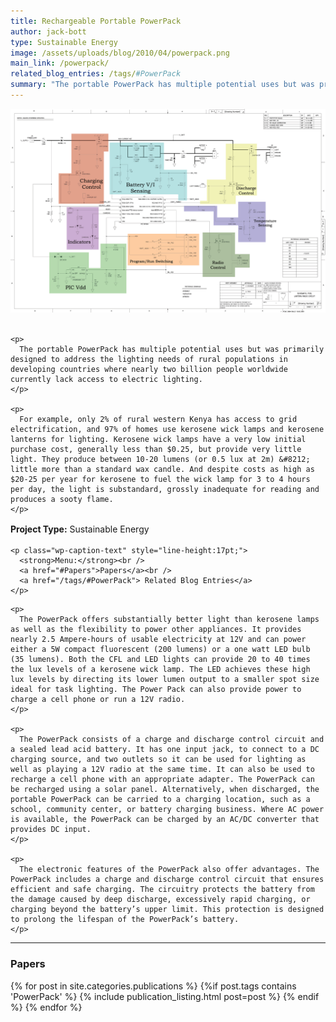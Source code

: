 ```yaml
---
title: Rechargeable Portable PowerPack
author: jack-bott
type: Sustainable Energy
image: /assets/uploads/blog/2010/04/powerpack.png
main_link: /powerpack/
related_blog_entries: /tags/#PowerPack
summary: "The portable PowerPack has multiple potential uses but was primarily designed to address the lighting needs of rural populations in developing countries where nearly two billion people worldwide currently lack access to electric lighting."
---
```


<div class="row-fluid">
  <div class="span12">
    <img src="/assets/uploads/blog/2010/04/DigitalDesignRev7circuit.jpg" alt="PowerPack" />
  </div>
</div>

<br>

<div class="row-fluid">
  <div class="span9">

    <p>
      The portable PowerPack has multiple potential uses but was primarily designed to address the lighting needs of rural populations in developing countries where nearly two billion people worldwide currently lack access to electric lighting.
    </p>

    <p>
      For example, only 2% of rural western Kenya has access to grid electrification, and 97% of homes use kerosene wick lamps and kerosene lanterns for lighting. Kerosene wick lamps have a very low initial purchase cost, generally less than $0.25, but provide very little light. They produce between 10-20 lumens (or 0.5 lux at 2m) &#8212; little more than a standard wax candle. And despite costs as high as $20-25 per year for kerosene to fuel the wick lamp for 3 to 4 hours per day, the light is substandard, grossly inadequate for reading and produces a sooty flame.
    </p>

  </div>

  <div class="span3">
    <p class="wp-caption-text" style="line-height:17pt;">
      <strong>Project Type:</strong> Sustainable Energy
    </p>

    <p class="wp-caption-text" style="line-height:17pt;">
      <strong>Menu:</strong><br />
      <a href="#Papers">Papers</a><br />
      <a href="/tags/#PowerPack"> Related Blog Entries</a>
    </p>

  </div>
</div>

<div class="row-fluid">
  <div class="span12">

    <p>
      The PowerPack offers substantially better light than kerosene lamps as well as the flexibility to power other appliances. It provides nearly 2.5 Ampere-hours of usable electricity at 12V and can power either a 5W compact fluorescent (200 lumens) or a one watt LED bulb (35 lumens). Both the CFL and LED lights can provide 20 to 40 times the lux levels of a kerosene wick lamp. The LED achieves these high lux levels by directing its lower lumen output to a smaller spot size ideal for task lighting. The Power Pack can also provide power to charge a cell phone or run a 12V radio.
    </p>

    <p>
      The PowerPack consists of a charge and discharge control circuit and a sealed lead acid battery. It has one input jack, to connect to a DC charging source, and two outlets so it can be used for lighting as well as playing a 12V radio at the same time. It can also be used to recharge a cell phone with an appropriate adapter. The PowerPack can be recharged using a solar panel. Alternatively, when discharged, the portable PowerPack can be carried to a charging location, such as a school, community center, or battery charging business. Where AC power is available, the PowerPack can be charged by an AC/DC converter that provides DC input.
    </p>

    <p>
      The electronic features of the PowerPack also offer advantages. The PowerPack includes a charge and discharge control circuit that ensures efficient and safe charging. The circuitry protects the battery from the damage caused by deep discharge, excessively rapid charging, or charging beyond the battery’s upper limit. This protection is designed to prolong the lifespan of the PowerPack’s battery.
    </p>

  </div>
</div>

<div class="row-fluid">
  <div class="span12">
    <hr />
    <a id="Papers"></a>
    <h3>Papers</h3>
    <p>
      <div style="list-style-type:none">
        {% for post in site.categories.publications %}
          {%if post.tags contains 'PowerPack' %}
            {% include publication_listing.html post=post %}
          {% endif %}
        {% endfor %}
      </div>
    </p>
  </div>
</div>
